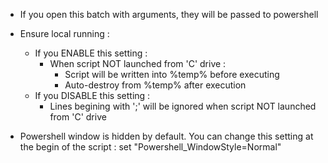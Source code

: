 - If you open this batch with arguments, they will be passed to powershell



- Ensure local running :
   - If you ENABLE this setting :
      - When script NOT launched from 'C' drive :
          - Script will be written into %temp% before executing
          - Auto-destroy from %temp% after execution
   - If you DISABLE this setting :
      - Lines begining with ';' will be ignored when script NOT launched from 'C' drive


  
- Powershell window is hidden by default. You can change this setting at the begin of the script : set "Powershell_WindowStyle=Normal"
